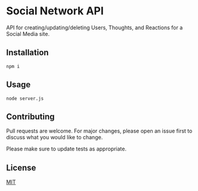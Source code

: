 # Social Network API

API for creating/updating/deleting Users, Thoughts, and Reactions for a Social Media site.

## Installation
```
npm i
```



## Usage

```
node server.js
```

## Contributing

Pull requests are welcome. For major changes, please open an issue first
to discuss what you would like to change.

Please make sure to update tests as appropriate.

## License

[MIT](https://choosealicense.com/licenses/mit/)